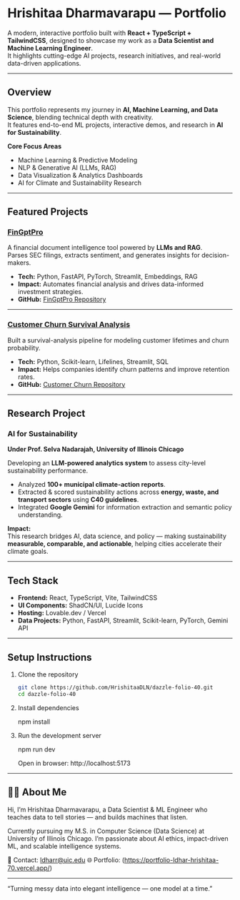 #  Hrishitaa Dharmavarapu — Portfolio

A modern, interactive portfolio built with **React + TypeScript + TailwindCSS**, designed to showcase my work as a **Data Scientist and Machine Learning Engineer**.  
It highlights cutting-edge AI projects, research initiatives, and real-world data-driven applications.

---

##  Overview

This portfolio represents my journey in **AI, Machine Learning, and Data Science**, blending technical depth with creativity.  
It features end-to-end ML projects, interactive demos, and research in **AI for Sustainability**.

 **Core Focus Areas**
- Machine Learning & Predictive Modeling  
- NLP & Generative AI (LLMs, RAG)  
- Data Visualization & Analytics Dashboards  
- AI for Climate and Sustainability Research  

---

##  Featured Projects

###  [FinGptPro](https://fingptpro-ldhar.streamlit.app/)
A financial document intelligence tool powered by **LLMs and RAG**.  
Parses SEC filings, extracts sentiment, and generates insights for decision-makers.

- **Tech:** Python, FastAPI, PyTorch, Streamlit, Embeddings, RAG  
- **Impact:** Automates financial analysis and drives data-informed investment strategies.  
- **GitHub:** [FinGptPro Repository](https://github.com/HrishitaaDLN/FinGptPro)

---

###  [Customer Churn Survival Analysis](https://customer-churn-survival-analysis-ldhar.streamlit.app/)
Built a survival-analysis pipeline for modeling customer lifetimes and churn probability.

- **Tech:** Python, Scikit-learn, Lifelines, Streamlit, SQL  
- **Impact:** Helps companies identify churn patterns and improve retention rates.  
- **GitHub:** [Customer Churn Repository](https://github.com/HrishitaaDLN/Customer-Churn-Survival-Analysis)

---

##  Research Project

###  AI for Sustainability
**Under Prof. Selva Nadarajah, University of Illinois Chicago**

Developing an **LLM-powered analytics system** to assess city-level sustainability performance.

- Analyzed **100+ municipal climate-action reports**.  
- Extracted & scored sustainability actions across **energy, waste, and transport sectors** using **C40 guidelines**.  
- Integrated **Google Gemini** for information extraction and semantic policy understanding.  

**Impact:**  
This research bridges AI, data science, and policy — making sustainability **measurable, comparable, and actionable**, helping cities accelerate their climate goals.

---

##  Tech Stack

- **Frontend:** React, TypeScript, Vite, TailwindCSS  
- **UI Components:** ShadCN/UI, Lucide Icons  
- **Hosting:** Lovable.dev / Vercel  
- **Data Projects:** Python, FastAPI, Streamlit, Scikit-learn, PyTorch, Gemini API  

---

##  Setup Instructions

1. Clone the repository  
   ```bash
   git clone https://github.com/HrishitaaDLN/dazzle-folio-40.git
   cd dazzle-folio-40


2.   Install dependencies
   
      npm install     

3.    Run the development server

      npm run dev
   
      Open in browser: http://localhost:5173

-----------------------------------

## 🧑‍💻 About Me
Hi, I’m Hrishitaa Dharmavarapu,
a Data Scientist & ML Engineer who teaches data to tell stories — and builds machines that listen.

Currently pursuing my M.S. in Computer Science (Data Science) at University of Illinois Chicago.
I’m passionate about AI ethics, impact-driven ML, and scalable intelligence systems.

📧 Contact: ldharr@uic.edu
🌐 Portfolio: (https://portfolio-ldhar-hrishitaa-70.vercel.app/)

----------------------------------

“Turning messy data into elegant intelligence — one model at a time.”
